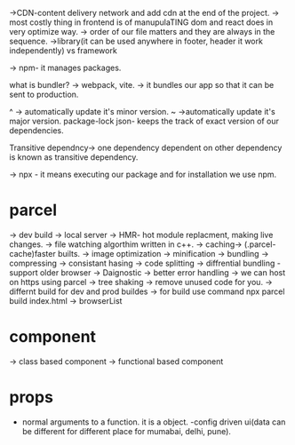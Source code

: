 ->CDN-content delivery network and add cdn at the end of the project.
-> most costly thing in frontend is of manupulaTING  dom and react does in  very optimize way.
-> order of our file matters and they are always in the sequence.
->library(it can be used anywhere in footer, header it work independently) vs framework

-> npm- it manages packages.

what is bundler?
-> webpack, vite.
-> it bundles our app so that it can be sent to production.

^ -> automatically update it's minor version.
~ ->automatically update it's major version.
package-lock json- keeps the track of exact version of our dependencies.

Transitive dependncy-> one dependency dependent on other dependency is known as transitive dependency.

-> npx - it means executing our package and for installation we use npm.


# parcel
-> dev build
-> local server
-> HMR- hot module replacment, making live changes.
-> file watching algorthim written in c++.
-> caching-> (.parcel-cache)faster builts.
-> image optimization 
-> minification
-> bundling
-> compressing
-> consistant hasing
-> code splitting
-> diffrential bundling - support older browser
-> Daignostic
-> better error handling
-> we can host on https using parcel
-> tree shaking -> remove unused code for you.
-> differnt build for dev and prod buildes
-> for build use command npx parcel build index.html
-> browserList


# component
-> class based component
-> functional based component

# props
- normal arguments to a function. it is a object.
-config driven ui(data can be different for different place for mumabai, delhi, pune).




